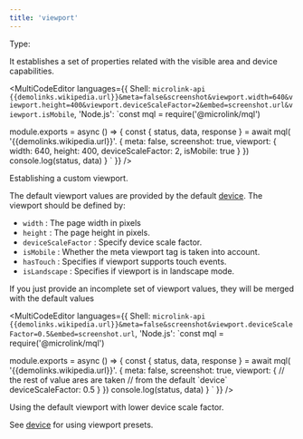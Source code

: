 ```yaml
---
title: 'viewport'
---
```


Type: <Type children='<object>'/>

It establishes a set of properties related with the visible area and device capabilities.

<MultiCodeEditor languages={{
  Shell: `microlink-api {{demolinks.wikipedia.url}}&meta=false&screenshot&viewport.width=640&viewport.height=400&viewport.deviceScaleFactor=2&embed=screenshot.url&viewport.isMobile`,
  'Node.js': `const mql = require('@microlink/mql')
 
module.exports = async () => {
  const { status, data, response } = await mql(
    '{{demolinks.wikipedia.url}}'. {
      meta: false,
      screenshot: true,
      viewport: {
        width: 640,
        height: 400,
        deviceScaleFactor: 2,
        isMobile: true
      }
  })
  console.log(status, data)
}
  `
  }} 
/>


<Figcaption>Establishing a custom viewport.</Figcaption>

The default viewport values are provided by the default [device](/docs/api/parameters/screenshot/device). The viewport should be defined by:

- `width` <Type children='<number>'/>: The page width in pixels
- `height` <Type children='<number>'/>: The page height in pixels.
- `deviceScaleFactor` <Type children='<number>'/>: Specify device scale factor.
- `isMobile` <Type><Type children='<boolean>'/></Type>: Whether the meta viewport tag is taken into account.
- `hasTouch` <Type><Type children='<boolean>'/></Type>: Specifies if viewport supports touch events.
- `isLandscape` <Type><Type children='<boolean>'/></Type>: Specifies if viewport is in landscape mode.

If you just provide an incomplete set of viewport values, they will be merged with the default values

<MultiCodeEditor languages={{
  Shell: `microlink-api {{demolinks.wikipedia.url}}&meta=false&screenshot&viewport.deviceScaleFactor=0.5&embed=screenshot.url`,
  'Node.js': `const mql = require('@microlink/mql')
 
module.exports = async () => {
  const { status, data, response } = await mql(
    '{{demolinks.wikipedia.url}}'. {
      meta: false,
      screenshot: true,
      viewport: {
        // the rest of value ares are taken
        // from the default \`device\`
        deviceScaleFactor: 0.5
      }
  })
  console.log(status, data)
}
  `
  }} 
/>

<Figcaption>Using the default viewport with lower device scale factor.</Figcaption>

See [device](/docs/api/parameters/screenshot/device) for using viewport presets.
